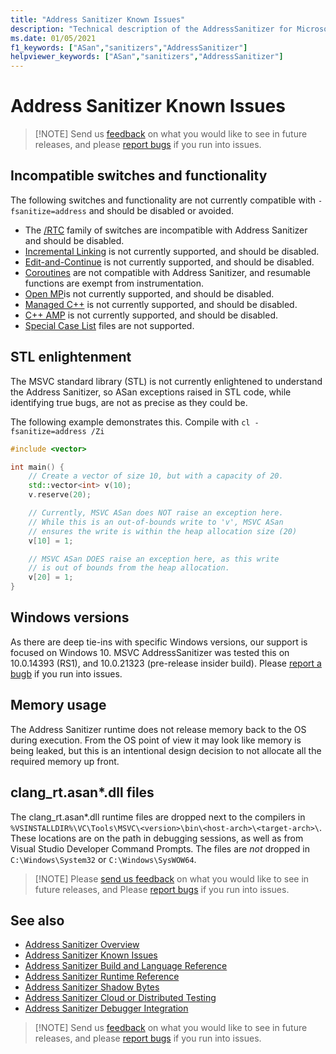 ```yaml
---
title: "Address Sanitizer Known Issues"
description: "Technical description of the AddressSanitizer for Microsoft Visual C++ known issues."
ms.date: 01/05/2021
f1_keywords: ["ASan","sanitizers","AddressSanitizer"]
helpviewer_keywords: ["ASan","sanitizers","AddressSanitizer"]
---
```


# Address Sanitizer Known Issues

> [!NOTE] Send us [feedback](https://aka.ms/feedback/suggest?space=62) on what you would like to see in future releases, and please [report bugs](https://aka.ms/feedback/report?space=62) if you run into issues.

## Incompatible switches and functionality

The following switches and functionality are not currently compatible with `-fsanitize=address` and should be disabled or avoided.

- The [/RTC](https://docs.microsoft.com/en-us/cpp/build/reference/rtc-run-time-error-checks?view=msvc-160) family of switches are incompatible with Address Sanitizer and should be disabled.
- [Incremental Linking](https://docs.microsoft.com/en-us/cpp/build/reference/incremental-link-incrementally?view=msvc-160) is not currently supported, and should be disabled.
- [Edit-and-Continue](https://docs.microsoft.com/en-us/visualstudio/debugger/edit-and-continue-visual-cpp?view=vs-2019) is not currently supported, and should be disabled.
- [Coroutines](https://devblogs.microsoft.com/cppblog/category/coroutine/) are not compatible with Address Sanitizer, and resumable functions are exempt from instrumentation.
- [Open MP](https://docs.microsoft.com/en-us/cpp/build/reference/openmp-enable-openmp-2-0-support?view=msvc-160)is not currently supported, and should be disabled.
- [Managed C++](https://docs.microsoft.com/en-us/cpp/build/reference/clr-common-language-runtime-compilation?view=msvc-160) is not currently supported, and should be disabled. 
- [C++ AMP](https://docs.microsoft.com/en-us/cpp/parallel/amp/cpp-amp-overview?view=msvc-160) is not currently supported, and should be disabled.
- [Special Case List](https://clang.llvm.org/docs/SanitizerSpecialCaseList.html) files are not supported.

## STL enlightenment

The MSVC standard library (STL) is not currently enlightened to understand the Address Sanitizer, so ASan exceptions raised in STL code, while identifying true bugs, are not as precise as they could be.

The following example demonstrates this. Compile with `cl -fsanitize=address /Zi`

```cpp
#include <vector>

int main() {   
    // Create a vector of size 10, but with a capacity of 20.    
    std::vector<int> v(10);
    v.reserve(20);

    // Currently, MSVC ASan does NOT raise an exception here.
    // While this is an out-of-bounds write to 'v', MSVC ASan
    // ensures the write is within the heap allocation size (20)
    v[10] = 1;

    // MSVC ASan DOES raise an exception here, as this write
    // is out of bounds from the heap allocation.
    v[20] = 1;
}
```

## Windows versions

 As there are deep tie-ins with specific Windows versions, our support is focused on Windows 10. MSVC AddressSanitizer was tested this on 10.0.14393 (RS1), and 10.0.21323 (pre-release insider build). Please [report a bugb](https://aka.ms/feedback/report?space=62) if you run into issues.

## Memory usage

The Address Sanitizer runtime does not release memory back to the OS during execution. From the OS point of view it may look like memory is being leaked, but this is an intentional design decision to not allocate all the required memory up front. 

## clang_rt.asan*.dll files

The clang_rt.asan*.dll runtime files are dropped next to the compilers in `%VSINSTALLDIR%\VC\Tools\MSVC\<version>\bin\<host-arch>\<target-arch>\`. These locations are on the path in debugging sessions, as well as from Visual Studio Developer Command Prompts. The files are _not_ dropped in `C:\Windows\System32` or `C:\Windows\SysWOW64`.

> [!NOTE] Please [send us feedback](https://aka.ms/feedback/suggest?space=62) on what you would like to see in future releases, and Please [report bugs](https://aka.ms/feedback/report?space=62) if you run into issues.

## See also

- [Address Sanitizer Overview](./asan.md)
- [Address Sanitizer Known Issues](./asan-known-issues.md)
- [Address Sanitizer Build and Language Reference](./asan-building.md)
- [Address Sanitizer Runtime Reference](./asan-runtime.md)
- [Address Sanitizer Shadow Bytes](./asan-shadowbytes.md)
- [Address Sanitizer Cloud or Distributed Testing](./asan-offline-crash-dumps.md)
- [Address Sanitizer Debugger Integration](./asan-debugger-integration.md)

> [!NOTE] Send us [feedback](https://aka.ms/feedback/suggest?space=62) on what you would like to see in future releases, and please [report bugs](https://aka.ms/feedback/report?space=62) if you run into issues.